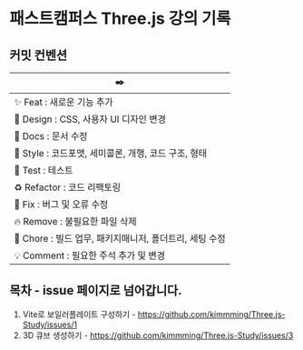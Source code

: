 # 패스트캠퍼스 Three.js 강의 기록

## 커밋 컨벤션


|✒️|
|-|
|✨ Feat : 새로운 기능 추가 |
|💄 Design : CSS, 사용자 UI 디자인 변경 |
|📝 Docs : 문서 수정 |
|🎨 Style : 코드포맷, 세미콜론, 개행, 코드 구조, 형태|
|🤔 Test : 테스트|
|♻️ Refactor : 코드 리팩토링|
|🐛 Fix : 버그 및 오류 수정|
|🔥 Remove : 불필요한 파일 삭제|
|🔨 Chore : 빌드 업무, 패키지매니저, 폴더트리, 세팅 수정|
|💡 Comment : 필요한 주석 추가 및 변경|

## 목차 - issue 페이지로 넘어갑니다.

1. Vite로 보일러플레이트 구성하기 - https://github.com/kimmming/Three.js-Study/issues/1
2. 3D 큐브 생성하기 - https://github.com/kimmming/Three.js-Study/issues/3
